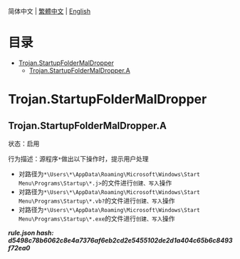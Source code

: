 


  
简体中文 | [繁體中文](README_zh_tw.md) | [English](README_en_us.md)  
  

目录
==

* [Trojan.StartupFolderMalDropper](#trojanstartupfoldermaldropper)
	* [Trojan.StartupFolderMalDropper.A](#trojanstartupfoldermaldroppera)

# Trojan.StartupFolderMalDropper

## Trojan.StartupFolderMalDropper.A
  
状态：启用

行为描述：源程序`*`做出以下操作时，提示用户处理
- 对路径为`*\Users\*\AppData\Roaming\Microsoft\Windows\Start Menu\Programs\Startup\*.j>`的文件进行`创建、写入`操作
- 对路径为`*\Users\*\AppData\Roaming\Microsoft\Windows\Start Menu\Programs\Startup\*.vb?`的文件进行`创建、写入`操作
- 对路径为`*\Users\*\AppData\Roaming\Microsoft\Windows\Start Menu\Programs\Startup\*.exe`的文件进行`创建、写入`操作
  
***rule.json hash: d5498c78b6062c8e4a7376af6eb2cd2e5455102de2d1a404c65b6c8493f72ea0***